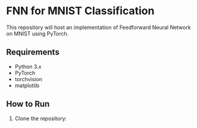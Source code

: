 # FNN for MNIST Classification

This repository will host an implementation of Feedforward Neural Network on MNIST using PyTorch.

## Requirements
- Python 3.x
- PyTorch
- torchvision
- matplotlib

## How to Run

1. Clone the repository:
   
```bash  git clone https://github.com/VR1675/mint-fnn.git 
